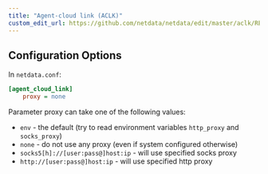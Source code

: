 ```yaml
---
title: "Agent-cloud link (ACLK)"
custom_edit_url: https://github.com/netdata/netdata/edit/master/aclk/README.md
---
```





## Configuration Options

In `netdata.conf`:

```ini
[agent_cloud_link]
    proxy = none
```

Parameter proxy can take one of the following values:

- `env` - the default (try to read environment variables `http_proxy` and `socks_proxy`)
- `none` - do not use any proxy (even if system configured otherwise)
- `socks5[h]://[user:pass@]host:ip` - will use specified socks proxy
- `http://[user:pass@]host:ip` - will use specified http proxy
